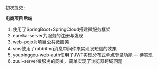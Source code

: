 初次提交;



**电商项目后端**

1. 使用了SpringBoot+SpringCloud搭建微服务框架
2. eureka-server为服务的注册与发现
3. web-pojo为项目公共微服务
4. sms使用了rabbitmq消息中间件来实现发短信的效果
5. youpinggou-web-auth使用了JWT实现分布式单点登录功能 -- 待实现
6. zuul-server微服务的网关，简单实现了浏览器跨域问题
